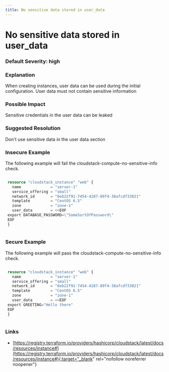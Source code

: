 ```yaml
---
title: No sensitive data stored in user_data
---
```


# No sensitive data stored in user_data

### Default Severity: <span class="severity high">high</span>

### Explanation

When creating instances, user data can be used during the initial configuration. User data must not contain sensitive information

### Possible Impact
Sensitive credentials in the user data can be leaked

### Suggested Resolution
Don't use sensitive data in the user data section


### Insecure Example

The following example will fail the cloudstack-compute-no-sensitive-info check.
```terraform

 resource "cloudstack_instance" "web" {
   name             = "server-1"
   service_offering = "small"
   network_id       = "6eb22f91-7454-4107-89f4-36afcdf33021"
   template         = "CentOS 6.5"
   zone             = "zone-1"
   user_data        = <<EOF
 export DATABASE_PASSWORD=\"SomeSortOfPassword\"
 EOF
 }
 
```



### Secure Example

The following example will pass the cloudstack-compute-no-sensitive-info check.
```terraform

 resource "cloudstack_instance" "web" {
   name             = "server-1"
   service_offering = "small"
   network_id       = "6eb22f91-7454-4107-89f4-36afcdf33021"
   template         = "CentOS 6.5"
   zone             = "zone-1"
   user_data        = <<EOF
 export GREETING="Hello there"
 EOF
 }
 
```



### Links


- [https://registry.terraform.io/providers/hashicorp/cloudstack/latest/docs/resources/instance#](https://registry.terraform.io/providers/hashicorp/cloudstack/latest/docs/resources/instance#){:target="_blank" rel="nofollow noreferrer noopener"}



